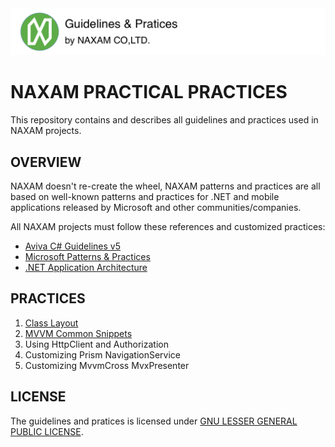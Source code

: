 <img src="./art/repo_header.png" alt="NAXAM Guidelines and Practices" width="728" />

# NAXAM PRACTICAL PRACTICES
This repository contains and describes all guidelines and practices used in NAXAM projects.

## OVERVIEW
NAXAM doesn't re-create the wheel, NAXAM patterns and practices are all based on well-known patterns and practices for .NET and mobile applications released by Microsoft and other communities/companies.

All NAXAM projects must follow these references and customized practices:
- [Aviva C# Guidelines v5](https://github.com/dennisdoomen/CSharpGuidelines/releases/tag/5.0.0)
- [Microsoft Patterns & Practices](https://msdn.microsoft.com/en-us/library/ff921345.aspx)
- [.NET Application Architecture](https://www.microsoft.com/net/learn/architecture)

## PRACTICES
1. [Class Layout](./class-layout.md)
2. [MVVM Common Snippets](./mvvm-common-snippets.md)
3. Using HttpClient and Authorization
4. Customizing Prism NavigationService
5. Customizing MvvmCross MvxPresenter

## LICENSE
The guidelines and pratices is licensed under [GNU LESSER GENERAL PUBLIC LICENSE](./LICENSE).
